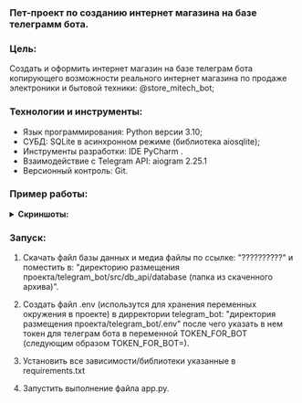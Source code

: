 ### Пет-проект по созданию интернет магазина на базе телеграмм бота.

### Цель:
Cоздать и оформить интернет магазин на базе телеграм бота копирующего 
возможности реального интернет магазина по продаже электроники и 
бытовой техники: @store_mitech_bot;

### Технологии и инструменты:
- Язык программирования: Python версии 3.10; 
- СУБД: SQLite в асинхронном режиме (библиотека aiosqlite);
- Инструменты разработки: IDE PyCharm .
- Взаимодействие с Telegram API: aiogram 2.25.1 
- Версионный контроль: Git.

### Пример работы:

<details><summary><b>Скриншоты:</b></summary>

![catalog](/pictures/p1.jpg "catalog") 

![shopping](/pictures/p2.jpg "shopping")

![cart](/pictures/p3.jpg "cart") 

</details>

### Запуск:

1. Скачать файл базы данных и медиа файлы по ссылке: 
"??????????" и поместить в: 
"директорию размещения проекта/telegram_bot/src/db_api/database
(папка из скаченного архива)".

2. Создать файл .env (использутся для хранения переменных окружения 
в проекте) в дирректории telegram_bot: "директория размещения 
проекта/telegram_bot/.env" после чего указать в нем токен для телеграм 
бота в переменной TOKEN_FOR_BOT (следующим образом TOKEN_FOR_BOT=).

3. Установить все зависимости/библиотеки указанные в requirements.txt 

4. Запустить выполнение файла app.py.